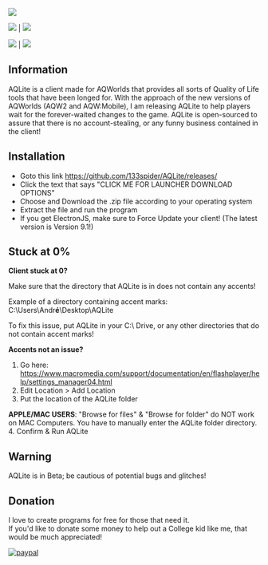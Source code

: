 ![](https://i.imgur.com/IJcM5a4.jpg)

![](https://i.imgur.com/oh3kS87.png)  |  ![](https://i.imgur.com/nsjKNcj.png)

![](https://i.imgur.com/uK6Qjk3.png)  |  ![](https://i.imgur.com/awmsiFz.png)


## Information

AQLite is a client made for AQWorlds that provides all sorts of Quality of Life tools that have been longed for. With the approach of the new versions of AQWorlds (AQW2 and AQW:Mobile), I am releasing AQLite to help players wait for the forever-waited changes to the game. AQLite is open-sourced to assure that there is no account-stealing, or any funny business contained in the client!

## Installation
* Goto this link https://github.com/133spider/AQLite/releases/
* Click the text that says "CLICK ME FOR LAUNCHER DOWNLOAD OPTIONS"
* Choose and Download the .zip file according to your operating system
* Extract the file and run the program
* If you get ElectronJS, make sure to Force Update your client! (The latest version is Version 9.1!)

## Stuck at 0%
**Client stuck at 0?**

Make sure that the directory that AQLite is in does not contain any accents!

Example of a directory containing accent marks: C:\Users\Andr**é**\Desktop\AQLite

To fix this issue, put AQLite in your C:\ Drive, or any other directories that do not contain accent marks!

**Accents not an issue?**

1. Go here: https://www.macromedia.com/support/documentation/en/flashplayer/help/settings_manager04.html
2. Edit Location > Add Location
3. Put the location of the AQLite folder

**APPLE/MAC USERS**: "Browse for files" & "Browse for folder" do NOT work on MAC Computers. You have to manually enter the AQLite folder directory.
4. Confirm & Run AQLite

## Warning
AQLite is in Beta; be cautious of potential bugs and glitches!

## Donation
I love to create programs for free for those that need it.    
If you'd like to donate some money to help out a College kid like me, that would be much appreciated!

[![paypal](https://www.paypalobjects.com/en_US/i/btn/btn_donateCC_LG.gif)](https://www.paypal.me/133spider)